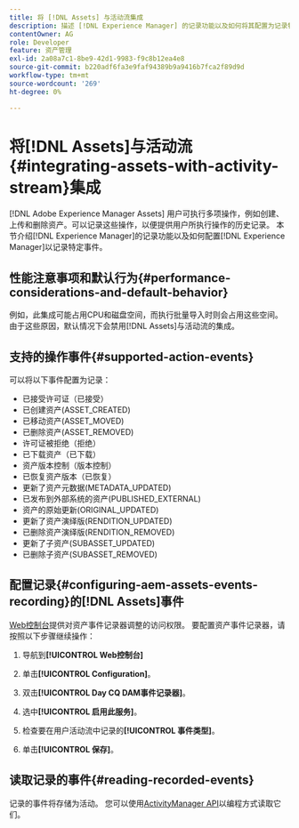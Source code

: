 ```yaml
---
title: 将 [!DNL Assets] 与活动流集成
description: 描述 [!DNL Experience Manager] 的记录功能以及如何将其配置为记录特定事件。
contentOwner: AG
role: Developer
feature: 资产管理
exl-id: 2a08a7c1-8be9-42d1-9983-f9c8b12ea4e8
source-git-commit: b220adf6fa3e9faf94389b9a9416b7fca2f89d9d
workflow-type: tm+mt
source-wordcount: '269'
ht-degree: 0%

---
```


# 将[!DNL Assets]与活动流{#integrating-assets-with-activity-stream}集成

[!DNL Adobe Experience Manager Assets] 用户可执行多项操作，例如创建、上传和删除资产。可以记录这些操作，以便提供用户所执行操作的历史记录。 本节介绍[!DNL Experience Manager]的记录功能以及如何配置[!DNL Experience Manager]以记录特定事件。

## 性能注意事项和默认行为{#performance-considerations-and-default-behavior}

例如，此集成可能占用CPU和磁盘空间，而执行批量导入时则会占用这些空间。 由于这些原因，默认情况下会禁用[!DNL Assets]与活动流的集成。

## 支持的操作事件{#supported-action-events}

可以将以下事件配置为记录：

* 已接受许可证（已接受）
* 已创建资产(ASSET_CREATED)
* 已移动资产(ASSET_MOVED)
* 已删除资产(ASSET_REMOVED)
* 许可证被拒绝（拒绝）
* 已下载资产（已下载）
* 资产版本控制（版本控制）
* 已恢复资产版本（已恢复）
* 更新了资产元数据(METADATA_UPDATED)
* 已发布到外部系统的资产(PUBLISHED_EXTERNAL)
* 资产的原始更新(ORIGINAL_UPDATED)
* 更新了资产演绎版(RENDITION_UPDATED)
* 已删除资产演绎版(RENDITION_REMOVED)
* 更新了子资产(SUBASSET_UPDATED)
* 已删除子资产(SUBASSET_REMOVED)

## 配置记录{#configuring-aem-assets-events-recording}的[!DNL Assets]事件

[Web控制台](/help/sites-deploying/configuring-osgi.md)提供对资产事件记录器调整的访问权限。 要配置资产事件记录器，请按照以下步骤继续操作：

1. 导航到&#x200B;**[!UICONTROL Web控制台]**

1. 单击&#x200B;**[!UICONTROL Configuration]**。

1. 双击&#x200B;**[!UICONTROL Day CQ DAM事件记录器]**。

1. 选中&#x200B;**[!UICONTROL 启用此服务]**。

1. 检查要在用户活动流中记录的&#x200B;**[!UICONTROL 事件类型]**。

1. 单击&#x200B;**[!UICONTROL 保存]**。

## 读取记录的事件{#reading-recorded-events}

记录的事件将存储为活动。 您可以使用[ActivityManager API](https://helpx.adobe.com/experience-manager/6-5/sites/developing/using/reference-materials/javadoc/com/adobe/granite/activitystreams/ActivityManager.html)以编程方式读取它们。
